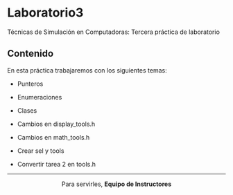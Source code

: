 # Laboratorio3
Técnicas de Simulación en Computadoras: Tercera práctica de laboratorio 

## Contenido
En esta práctica trabajaremos con los siguientes temas:

- Punteros
- Enumeraciones
- Clases

- Cambios en display_tools.h
- Cambios en math_tools.h
- Crear sel y tools
- Convertir tarea 2 en tools.h

<hr>
<p align="center">Para servirles, <strong>Equipo de Instructores</strong> </p>

